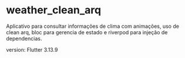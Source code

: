 # weather_clean_arq

Aplicativo para consultar informações de clima com animações, uso de clean arq, bloc para gerencia de estado e riverpod para injeção de dependencias.

version: Flutter 3.13.9